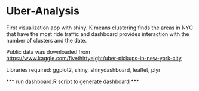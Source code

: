 # Uber-Analysis
First visualization app with shiny. K means clustering finds the areas in NYC that have the most ride traffic and dashboard provides interaction with the number of clusters and the date.

Public data was downloaded from https://www.kaggle.com/fivethirtyeight/uber-pickups-in-new-york-city

Libraries required: ggplot2, shiny, shinydashboard, leaflet, plyr

*** run dashboard.R script to generate dashboard ***

